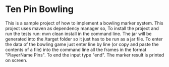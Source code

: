 # Ten Pin Bowling
This is a sample project of how to implement a bowling marker system.
This project uses maven as dependency manager so,
To install the project and run the tests run: mvn clean install in the command line.
The jar will be generated into the /target folder so it just has to be run as a jar file.
To enter the data of the bowling game just enter line by line (or copy and paste the contents of a file) into the command line all the frames in the format "PlayerName Pins".
To end the input type "end".
The marker result is printed on screen.

